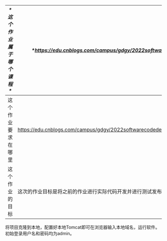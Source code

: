 | ***\*这个作业属于哪个课程\**** | ***\*https://edu.cnblogs.com/campus/gdgy/2022softwarecodedevelopmenttechnology\**** |
| ------------------------------ | ------------------------------------------------------------ |
| 这个作业要求在哪里             | https://edu.cnblogs.com/campus/gdgy/2022softwarecodedevelopmenttechnology/homework/12496 |
| 这个作业的目标                 | 这次的作业目标是将之前的作业进行实际代码开发并进行测试发布 |

将项目克隆到本地，配置好本地Tomcat即可在浏览器输入本地域名，运行软件。
初始登录用户名和密码均为admin。

